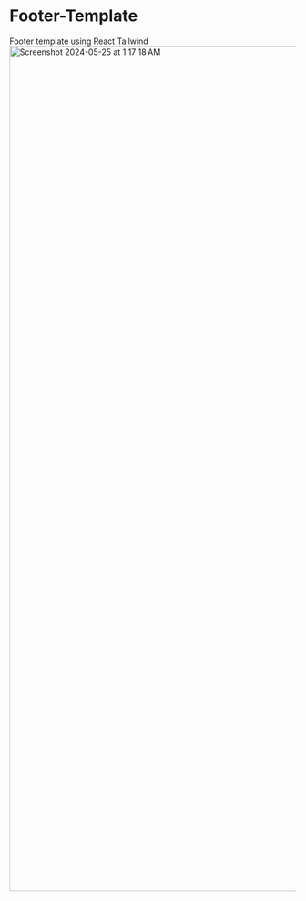 # Footer-Template
Footer template using React Tailwind
<img width="1483" alt="Screenshot 2024-05-25 at 1 17 18 AM" src="https://github.com/zubairkhawar/Footer-Template/assets/115324847/a222986c-f73e-448d-b113-91e4de9ddfbd">

